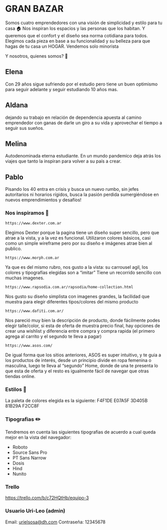 # **GRAN BAZAR** 

Somos cuatro emprendedores con una visión de simplicidad y estilo para tu casa :house:
Nos inspiran los espacios y las personas que los habitan.  Y queremos que el confort y el diseño sea norma cotidiana para todos.
Elegimos cada pieza en base a su funcionalidad y su belleza para que hagas de tu casa un HOGAR.
Vendemos solo minorista


Y nosotros, quienes somos? :busts_in_silhouette:

## Elena ##
Con 29 años sigue sufriendo por el estudio pero tiene un buen optimismo para seguir adelante y seguir estudiando 10 años mas.

## Aldana ##
dejando su trabajo en relación de dependencia apuesta al camino emprendedor con ganas de darle un giro a su vida y aprovechar el tiempo a seguir sus sueños.

## Melina ## 
Autodenominada eterna estudiante.  En un mundo pandemico deja atrás los viajes que tanto la inspiran para volver a su país a crear.

## Pablo ## 
Pisando los 40 entra en crisis y busca un nuevo rumbo, sin jefes autoritarios ni horarios rígidos, busca la pasión perdida sumergiéndose en nuevos emprendimientos y desafíos!

### **Nos inspiramos** :rocket:

``````
https://www.dexter.com.ar
``````

Elegimos Dexter porque la pagina tiene un diseño super sencillo, pero que atrae a la vista, y a la vez es funcional.
Utilizaron colores básicos, casi como un simple wireframe pero por su diseño e imágenes atrae bien al publico.
``````
https://www.morph.com.ar
``````
Ya que es del mismo rubro, nos gusto a la vista: su carrousel agil, los colores y tipografías elegidas son a “imitar”
Tiene un recorrido sencillo con muchas imagenes.
``````
https://www.rapsodia.com.ar/rapsodia/home-collection.html
``````
Nos gusto su diseño simplista con imagenes grandes, la facilidad que muestra para elegir diferentes tipos/colores del mismo producto
``````
https://www.dafiti.com.ar/
``````
Nos pareció muy bien la descripción de producto, donde fácilmente podes elegir talle/color, si esta de oferta de muestra precio final, hay opciones de crear una wishlist y diferencia entre compra y compra rapida (el primero agrega al carrito y el segundo te lleva a pagar)
``````
https://www.asos.com/
``````
De igual forma que los sitios anteriores, ASOS es super intuitivo, y te guia a los productos de interés, desde un principio divide en ropa femenina o masculina, luego te lleva al “segundo” Home, donde de una te presenta lo que esta de oferta y el resto es igualmente fácil de navegar que otras tiendas online.

### **Estilos** :art:

La paleta de colores elegida es la siguiente: 
F4F1DE
E07A5F
3D405B
81B29A
F2CC8F

### **Tipografias** :pencil2:

Tendremos en cuenta las siguientes tipografias de acuerdo a cual queda mejor en la vista del navegador:
* Roboto
* Source Sans Pro
* PT Sans Narrow
* Dosis
* Hind
* Nunito

### **Trello** 

https://trello.com/b/c72HQtHb/equipo-3 


### **Usuario Uri-Leo (admin)**

Email: urielsosa@dh.com
Contraseña: 12345678